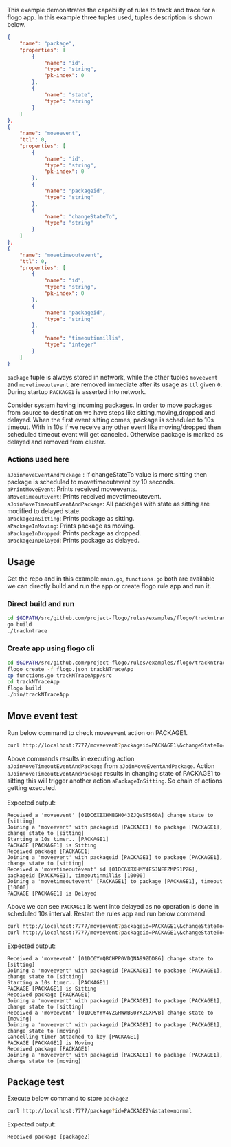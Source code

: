 This example demonstrates the capability of rules to track and trace for a flogo app. In this example three tuples used, tuples description is shown below.

```json
{
    "name": "package",
    "properties": [
        {
            "name": "id",
            "type": "string",
            "pk-index": 0
        },
        {
            "name": "state",
            "type": "string"
        }
    ]  
},
{
    "name": "moveevent",
    "ttl": 0,
    "properties": [
        {
            "name": "id",
            "type": "string",
            "pk-index": 0
        },
        {
            "name": "packageid",
            "type": "string"
        },
        {
            "name": "changeStateTo",
            "type": "string"
        }
    ]
},
{
    "name": "movetimeoutevent",
    "ttl": 0,
    "properties": [
        {
            "name": "id",
            "type": "string",
            "pk-index": 0
        },
        {
            "name": "packageid",
            "type": "string"
        },
        {
            "name": "timeoutinmillis",
            "type": "integer"
        }
    ]  
}
```

`package` tuple is always stored in network, while the other tuples `moveevent` and `movetimeoutevent` are removed immediate after its usage as `ttl` given `0`. During startup `PACKAGE1` is asserted into network.

Consider system having incoming packages. In order to move packages from source to destination we have steps like sitting,moving,dropped and delayed. When the first event sitting comes, package is scheduled to 10s timeout. With in 10s if we receive any other event like moving/dropped then scheduled timeout event will get canceled. Otherwise package is marked as delayed and removed from cluster.

### Actions used here

`aJoinMoveEventAndPackage` : If changeStateTo value is more sitting then package is scheduled to movetimeoutevent by 10 seconds.<br>
`aPrintMoveEvent`: Prints received moveevents.<br>
`aMoveTimeoutEvent`: Prints received movetimeoutevent.<br>
`aJoinMoveTimeoutEventAndPackage`: All packages with state as sitting are modified to delayed state.<br>
`aPackageInSitting`: Prints package as sitting.<br>
`aPackageInMoving`: Prints package as moving.<br>
`aPackageInDropped`: Prints package as dropped.<br>
`aPackageInDelayed`: Prints package as delayed.

## Usage
Get the repo and in this example `main.go`, `functions.go` both are available we can directly build and run the app or create flogo rule app and run it.

### Direct build and run
```sh
cd $GOPATH/src/github.com/project-flogo/rules/examples/flogo/trackntrace
go build
./trackntrace
```

### Create app using flogo cli
```sh
cd $GOPATH/src/github.com/project-flogo/rules/examples/flogo/trackntrace
flogo create -f flogo.json trackNTraceApp
cp functions.go trackNTraceApp/src
cd trackNTraceApp
flogo build
./bin/trackNTraceApp
```

## Move event test
Run below command to check moveevent action on PACKAGE1.
```sh
curl http://localhost:7777/moveevent?packageid=PACKAGE1\&changeStateTo=sitting
```

Above commands results in executing action `aJoinMoveTimeoutEventAndPackage` from `aJoinMoveEventAndPackage`. Action `aJoinMoveTimeoutEventAndPackage` results in changing state of PACKAGE1 to sitting this will trigger another action `aPackageInSitting`. So chain of actions getting executed.<br><br>
Expected output:
```
Received a 'moveevent' [01DC6XBXHMBGH043ZJQVSTS60A] change state to [sitting]
Joining a 'moveevent' with packageid [PACKAGE1] to package [PACKAGE1], change state to [sitting]
Starting a 10s timer.. [PACKAGE1]
PACKAGE [PACKAGE1] is Sitting
Received package [PACKAGE1]
Joining a 'moveevent' with packageid [PACKAGE1] to package [PACKAGE1], change state to [sitting]
Received a 'movetimeoutevent' id [01DC6XBXHMY4E5JNEFZMPS1PZG], packageid [PACKAGE1], timeoutinmillis [10000]
Joining a 'movetimeoutevent' [PACKAGE1] to package [PACKAGE1], timeout [10000]
PACKAGE [PACKAGE1] is Delayed
```
Above we can see `PACKAGE1` is went into delayed as no operation is done in scheduled 10s interval. Restart the rules app and run below command.

```sh
curl http://localhost:7777/moveevent?packageid=PACKAGE1\&changeStateTo=sitting
curl http://localhost:7777/moveevent?packageid=PACKAGE1\&changeStateTo=moving
```
Expected output:
```
Received a 'moveevent' [01DC6YYQBCHPP0VDQNA99ZDD86] change state to [sitting]
Joining a 'moveevent' with packageid [PACKAGE1] to package [PACKAGE1], change state to [sitting]
Starting a 10s timer.. [PACKAGE1]
PACKAGE [PACKAGE1] is Sitting
Received package [PACKAGE1]
Joining a 'moveevent' with packageid [PACKAGE1] to package [PACKAGE1], change state to [sitting]
Received a 'moveevent' [01DC6YYV4VZGHWWBS0YKZCXPVB] change state to [moving]
Joining a 'moveevent' with packageid [PACKAGE1] to package [PACKAGE1], change state to [moving]
Cancelling timer attached to key [PACKAGE1]
PACKAGE [PACKAGE1] is Moving
Received package [PACKAGE1]
Joining a 'moveevent' with packageid [PACKAGE1] to package [PACKAGE1], change state to [moving]
```
## Package test
Execute below command to store `package2`
```sh
curl http://localhost:7777/package?id=PACKAGE2\&state=normal
```
Expected output:
```
Received package [package2]
```